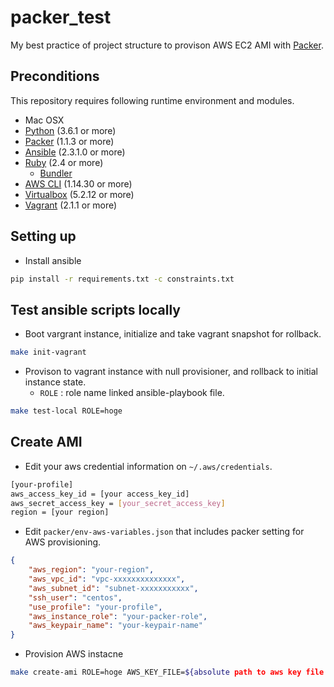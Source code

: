 # packer_test

My best practice of project structure to provison AWS EC2 AMI with [Packer](https://www.packer.io/).

## Preconditions

This repository requires following runtime environment and modules.
* Mac OSX
* [Python](https://www.python.org/) (3.6.1 or more)
* [Packer](https://www.packer.io/) (1.1.3 or more)
* [Ansible](https://www.ansible.com/) (2.3.1.0 or more)
* [Ruby](https://www.ruby-lang.org/ja/) (2.4 or more)
    * [Bundler](https://bundler.io/)
* [AWS CLI](https://docs.aws.amazon.com/cli/latest/userguide/cli-install-macos.html) (1.14.30 or more)
* [Virtualbox](http://www.oracle.com/technetwork/jp/server-storage/virtualbox/overview/index.html) (5.2.12 or more)
* [Vagrant](https://www.vagrantup.com/) (2.1.1 or more)

## Setting up

* Install ansible

```bash
pip install -r requirements.txt -c constraints.txt
```

## Test ansible scripts locally

* Boot vargrant instance, initialize and take vagrant snapshot for rollback.

```bash
make init-vagrant
```

* Provison to vagrant instance with null provisioner, and rollback to initial instance state.
    * `ROLE` : role name linked ansible-playbook file.
```bash
make test-local ROLE=hoge
```

## Create AMI

* Edit your aws credential information on `~/.aws/credentials`.

```bash
[your-profile]
aws_access_key_id = [your access_key_id]
aws_secret_access_key = [your_secret_access_key]
region = [your region]
```

* Edit `packer/env-aws-variables.json` that includes packer setting for AWS provisioning.

```json
{
    "aws_region": "your-region",
    "aws_vpc_id": "vpc-xxxxxxxxxxxxxx",
    "aws_subnet_id": "subnet-xxxxxxxxxxx",
    "ssh_user": "centos",
    "use_profile": "your-profile",
    "aws_instance_role": "your-packer-role",
    "aws_keypair_name": "your-keypair-name"
}
```

* Provision AWS instacne

```bash
make create-ami ROLE=hoge AWS_KEY_FILE=${absolute path to aws key file for ssh to instance}
```